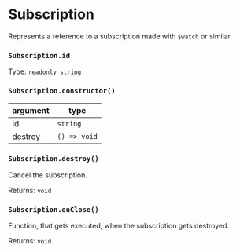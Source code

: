 # Subscription

Represents a reference to a subscription made with `$watch` or similar.

### **`Subscription.id`**

Type: `readonly string`

### **`Subscription.constructor()`**

| argument | type         |
| -------- | ------------ |
| id       | `string`     |
| destroy  | `() => void` |

### **`Subscription.destroy()`**

Cancel the subscription.

Returns: `void`

### **`Subscription.onClose()`**

Function, that gets executed, when the subscription gets destroyed.

Returns: `void`
